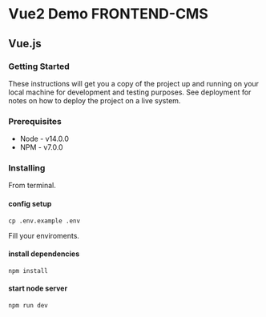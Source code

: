 # Vue2 Demo FRONTEND-CMS

## Vue.js

### Getting Started

These instructions will get you a copy of the project up and running on your local machine for development and testing purposes. See deployment for notes on how to deploy the project on a live system.

### Prerequisites

-   Node - v14.0.0
-   NPM - v7.0.0

### Installing

From terminal.

#### config setup

```
cp .env.example .env
```

Fill your enviroments.

#### install dependencies

```
npm install
```

#### start node server

```
npm run dev
```
